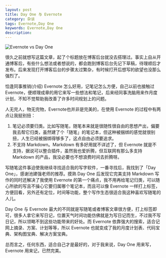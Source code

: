 ```yaml
---
layout: post
title: Day One 与 Evernote
category: 杂谈
tags: Evernote,Day One
keywords: Evernote,Day One
description: 
---
```


<img src="http://blog.gitdc.com/wp-content/uploads/2016/06/IFTTT_DayOneEvernote-1024x331.png" alt="Evernote vs Day One" />

很久之前就想写这篇文章，起了个标题放在博客后台就没去搭理过。事实上自从开通博客后，有些什么想法或者想说的，都会跑到博客后台先记下草稿，待理顺后才发布。后来发现打开博客后台的步骤太过繁杂，有时候打开后想写的欲望也没那么强烈了。

恰逢同事推销(介绍) Evernote 怎么好用，记笔记怎么方便，自己以前也接触过 Evernote，便顺理成章的用它来写一些想法和笔记，后来经同事洗脑用来作月度计划，不知不觉帮助我改善了许多时间规划上的问题。

人无完人，物无完物，Evernote也并非是完美的，在使用 Evernote 的过程中有两点让我挺别扭：


1.  笔记必须要归类。比如写随笔，随笔本来就是很随性很自由的思想产出，偏要我去帮它归类，虽然建了个「随笔」的笔记本，但这种被捆绑的感觉就很别扭，人生已经被捆绑得够多了，这点自由必须要追求。
2.  不支持 Markdown。Markdown 有多好用就不详述了，但 Evernote 就是不支持，据说可以整合插件，虽然我也爱折腾，但互联网有那么多支持 Markdown 的产品，我没必要也不想浪费时间去折腾呀。


写随笔这件事迫使我继续寻找适合我的写字软件，一番寻找后，我找到了「Day One」，感谢池建强老师的推荐。摸熟 Day One 后发现它完美支持 Markdown 写作的同时还解决了我使用 Evernote 的第一个痛点，我不用再给笔记归类，可以随心所欲的写且不操心它要归属哪个笔记本，而且可以像 Evernote 一样打上标签，方便回看，另外还有定位，时间等功能，整个写作生态很适合我这种喜欢写随笔的人儿。

Day One 与 Evernote 最大的不同就是写随笔或者博客文章很方便，打上标签即可，很多人拿它来写日记，位置天气时间功能仿佛就是为写日记而生，不过我不写日记，所以领略不到这些功能带来的好处。而 Evernote 依靠强大的搜索，适合记网上摘录、方案、计划等等，所以 Evernote 也就变成了我的月度计划表、代码宝典、架构图宝典、解决方案宝典。

总而言之，任何东西，适合自己才是最好的，对于我来说，Day One 用来写，Evernote 用来记，已然完美。

